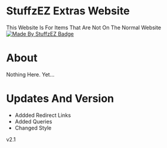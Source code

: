 # StuffzEZ Extras Website
This Website Is For Items That Are Not On The Normal Website
[![Made By StuffzEZ Badge](https://img.shields.io/badge/StuffzEZ-Made_By?label=Made%20By&labelColor=blue&color=orange)](https://bit.ly/m/StuffzEZ)

# About
Nothing Here. Yet...

# Updates And Version
- Addded Redirect Links
- Added Queries
- Changed Style

v2.1
